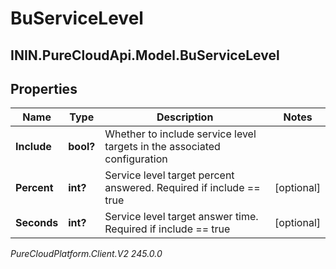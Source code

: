 # BuServiceLevel

## ININ.PureCloudApi.Model.BuServiceLevel

## Properties

|Name | Type | Description | Notes|
|------------ | ------------- | ------------- | -------------|
| **Include** | **bool?** | Whether to include service level targets in the associated configuration | |
| **Percent** | **int?** | Service level target percent answered. Required if include &#x3D;&#x3D; true | [optional] |
| **Seconds** | **int?** | Service level target answer time. Required if include &#x3D;&#x3D; true | [optional] |



_PureCloudPlatform.Client.V2 245.0.0_
